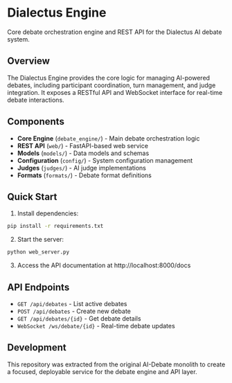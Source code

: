 # Dialectus Engine

Core debate orchestration engine and REST API for the Dialectus AI debate system.

## Overview

The Dialectus Engine provides the core logic for managing AI-powered debates, including participant coordination, turn management, and judge integration. It exposes a RESTful API and WebSocket interface for real-time debate interactions.

## Components

- **Core Engine** (`debate_engine/`) - Main debate orchestration logic
- **REST API** (`web/`) - FastAPI-based web service
- **Models** (`models/`) - Data models and schemas
- **Configuration** (`config/`) - System configuration management
- **Judges** (`judges/`) - AI judge implementations
- **Formats** (`formats/`) - Debate format definitions

## Quick Start

1. Install dependencies:
```bash
pip install -r requirements.txt
```

2. Start the server:
```bash
python web_server.py
```

3. Access the API documentation at http://localhost:8000/docs

## API Endpoints

- `GET /api/debates` - List active debates
- `POST /api/debates` - Create new debate
- `GET /api/debates/{id}` - Get debate details
- `WebSocket /ws/debate/{id}` - Real-time debate updates

## Development

This repository was extracted from the original AI-Debate monolith to create a focused, deployable service for the debate engine and API layer.
